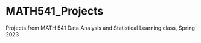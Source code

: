 # MATH541_Projects
Projects from MATH 541 Data Analysis and Statistical Learning class, Spring 2023

